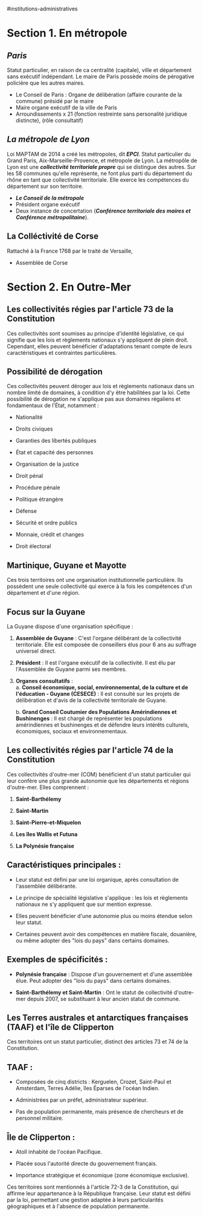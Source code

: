 #institutions-administratives 
# Section 1. En métropole
## ***Paris***
Statut particulier, en raison de ca centralité (capitale), ville et département sans exécutif indépendant.
Le maire de Paris possède moins de pérogative policière que les autres maires.
- Le Conseil de Paris : Organe de délibération (affaire courante de la commune) présidé par le maire
- Maire organe exécutif de la ville de Paris
- Arroundissements x 21 (fonction restreinte sans personalité juridique distincte), (rôle consultatif)
## ***La métropole de Lyon***
Loi MAPTAM de 2014 a créé les métropoles, dit ***EPCI***. Statut particulier du Grand Paris, Aix-Marseille-Provence, et métropole de Lyon.
La métropôle de Lyon est une ***collectivité territoriale propre*** qui se distingue des autres.
Sur les 58 communes qu'elle représente, ne font plus parti du département du rhône en tant que collectivité territoriale. Elle exerce les compétences du département sur son territoire.
- ***Le Conseil de la métropole***
- Président organe exécutif
- Deux instance de concertation (***Conférence territoriale des maires et Conférence métropolitaine***).
## La Colléctivité de Corse
Rattaché à la France 1768 par le traité de Versaille,
- Assemblée de Corse


# Section 2. En Outre-Mer

## Les collectivités régies par l'article 73 de la Constitution

Ces collectivités sont soumises au principe d'identité législative, ce qui signifie que les lois et règlements nationaux s'y appliquent de plein droit. Cependant, elles peuvent bénéficier d'adaptations tenant compte de leurs caractéristiques et contraintes particulières.

## Possibilité de dérogation

Ces collectivités peuvent déroger aux lois et règlements nationaux dans un nombre limité de domaines, à condition d'y être habilitées par la loi. Cette possibilité de dérogation ne s'applique pas aux domaines régaliens et fondamentaux de l'État, notamment :

- Nationalité
    
- Droits civiques
    
- Garanties des libertés publiques
    
- État et capacité des personnes
    
- Organisation de la justice
    
- Droit pénal
    
- Procédure pénale
    
- Politique étrangère
    
- Défense
    
- Sécurité et ordre publics
    
- Monnaie, crédit et changes
    
- Droit électoral
    

## Martinique, Guyane et Mayotte

Ces trois territoires ont une organisation institutionnelle particulière. Ils possèdent une seule collectivité qui exerce à la fois les compétences d'un département et d'une région.

## Focus sur la Guyane

La Guyane dispose d'une organisation spécifique :

1. **Assemblée de Guyane** : C'est l'organe délibérant de la collectivité territoriale. Elle est composée de conseillers élus pour 6 ans au suffrage universel direct.
    
2. **Président** : Il est l'organe exécutif de la collectivité. Il est élu par l'Assemblée de Guyane parmi ses membres.
    
3. **Organes consultatifs** :  
    a. **Conseil économique, social, environnemental, de la culture et de l'éducation - Guyane (CESECE)** : Il est consulté sur les projets de délibération et d'avis de la collectivité territoriale de Guyane.
    
    b. **Grand Conseil Coutumier des Populations Amérindiennes et Bushinenges** : Il est chargé de représenter les populations amérindiennes et bushinenges et de défendre leurs intérêts culturels, économiques, sociaux et environnementaux.
    

## Les collectivités régies par l'article 74 de la Constitution

Ces collectivités d'outre-mer (COM) bénéficient d'un statut particulier qui leur confère une plus grande autonomie que les départements et régions d'outre-mer. Elles comprennent :

1. **Saint-Barthélemy**
    
2. **Saint-Martin**
    
3. **Saint-Pierre-et-Miquelon**
    
4. **Les îles Wallis et Futuna**
    
5. **La Polynésie française**
    

## Caractéristiques principales :

- Leur statut est défini par une loi organique, après consultation de l'assemblée délibérante.
    
- Le principe de spécialité législative s'applique : les lois et règlements nationaux ne s'y appliquent que sur mention expresse.
    
- Elles peuvent bénéficier d'une autonomie plus ou moins étendue selon leur statut.
    
- Certaines peuvent avoir des compétences en matière fiscale, douanière, ou même adopter des "lois du pays" dans certains domaines.
    

## Exemples de spécificités :

- **Polynésie française** : Dispose d'un gouvernement et d'une assemblée élue. Peut adopter des "lois du pays" dans certains domaines.
    
- **Saint-Barthélemy et Saint-Martin** : Ont le statut de collectivité d'outre-mer depuis 2007, se substituant à leur ancien statut de commune.
    

## Les Terres australes et antarctiques françaises (TAAF) et l'île de Clipperton

Ces territoires ont un statut particulier, distinct des articles 73 et 74 de la Constitution.

## TAAF :

- Composées de cinq districts : Kerguelen, Crozet, Saint-Paul et Amsterdam, Terres Adélie, îles Éparses de l'océan Indien.
    
- Administrées par un préfet, administrateur supérieur.
    
- Pas de population permanente, mais présence de chercheurs et de personnel militaire.
    

## Île de Clipperton :

- Atoll inhabité de l'océan Pacifique.
    
- Placée sous l'autorité directe du gouvernement français.
    
- Importance stratégique et économique (zone économique exclusive).
    

Ces territoires sont mentionnés à l'article 72-3 de la Constitution, qui affirme leur appartenance à la République française. Leur statut est défini par la loi, permettant une gestion adaptée à leurs particularités géographiques et à l'absence de population permanente.